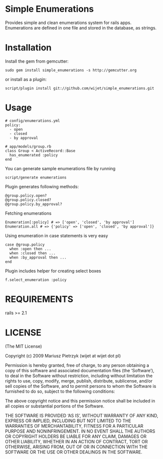 Simple Enumerations
==================

Provides simple and clean enumerations system for rails apps.
Enumerations are defined in one file and stored in the database, as strings.

Installation
============
Install the gem from gemcutter:

    sudo gem install simple_enumerations -s http://gemcutter.org
    
or install as a plugin:

    script/plugin install git://github.com/wijet/simple_enumerations.git

Usage
=====

    # config/enumerations.yml
    policy:
      - open
      - closed
      - by approval

    # app/models/group.rb
    class Group < ActiveRecord::Base
      has_enumerated :policy
    end

You can generate sample enumerations file by running 

    script/generate enumerations

Plugin generates following methods:

    @group.policy.open?
    @group.policy.closed?
    @group.policy.by_approval?
    
Fetching enumerations 

    Enumeration[:policy] # => ['open', 'closed', 'by approval']
    Enumeration.all # => {'policy' => ['open', 'closed', 'by approval']}
    
Using enumeration in case statements is very easy

    case @group.policy
      when :open then ...
      when :closed then ...
      when :by_approval then ...
    end

Plugin includes helper for creating select boxes

    f.select_enumeration :policy

REQUIREMENTS
============

rails >= 2.1

LICENSE
=======

(The MIT License)

Copyright (c) 2009 Mariusz Pietrzyk (wijet at wijet dot pl)

Permission is hereby granted, free of charge, to any person obtaining a copy of this software and associated documentation files (the ‘Software’), to deal in the Software without restriction, including without limitation the rights to use, copy, modify, merge, publish, distribute, sublicense, and/or sell copies of the Software, and to permit persons to whom the Software is furnished to do so, subject to the following conditions:

The above copyright notice and this permission notice shall be included in all copies or substantial portions of the Software.

THE SOFTWARE IS PROVIDED ‘AS IS’, WITHOUT WARRANTY OF ANY KIND, EXPRESS OR IMPLIED, INCLUDING BUT NOT LIMITED TO THE WARRANTIES OF MERCHANTABILITY, FITNESS FOR A PARTICULAR PURPOSE AND NONINFRINGEMENT. IN NO EVENT SHALL THE AUTHORS OR COPYRIGHT HOLDERS BE LIABLE FOR ANY CLAIM, DAMAGES OR OTHER LIABILITY, WHETHER IN AN ACTION OF CONTRACT, TORT OR OTHERWISE, ARISING FROM, OUT OF OR IN CONNECTION WITH THE SOFTWARE OR THE USE OR OTHER DEALINGS IN THE SOFTWARE.
